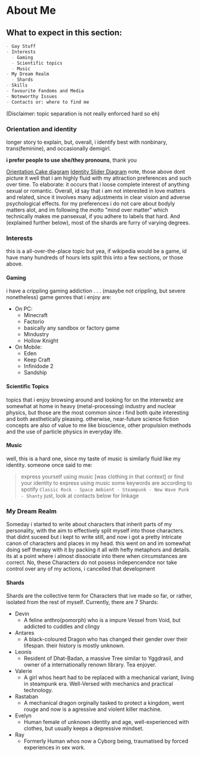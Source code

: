 # About Me
  

## What to expect in this section: 
```markdown
- Gay Stuff
- Interests
  - Gaming
  - Scientific topics
  - Music
- My Dream Realm
  - Shards
- Skills
- favourite Fandoms and Media
- Noteworthy Issues
- Contacts or: where to find me
```

(Disclaimer: topic separation is not really enforced hard so eh)
### Orientation and identity
longer story to explain, but, overall, i identify best with nonbinary, trans(feminine), and occasionally demigirl.

**i prefer people to use she/they pronouns**, thank you

[Orientation Cake diagram](https://cake.avris.it/rD3)
[Identity Slider Diagram](https://spectrum.avris.it/rVET)
note, those above dont picture it well that i am highly fluid with my attraction preferences and such over time.
To elaborate: it occurs that i loose complete interest of anything sexual or romantic.
Overall, id say that i am not interested in love matters and related, since it involves many adjustments in clear vision and adverse psychological effects.
for my preferences i do not care about bodyly matters alot, and im following the motto "mind over matter" which technically makes me pansexual, if you adhere to labels that hard.
And (explained further below), most of the shards are furry of varying degrees.

### Interests
this is a all-over-the-place topic but yea, if wikipedia would be a game, id have many hundreds of hours
lets split this into a few sections, or those above.

#### Gaming
i have a crippling gaming addiction . . .
(maaybe not crippling, but severe nonetheless) 
game genres that i enjoy are:
- On PC:
  - Minecraft
  - Factorio
  - basically any sandbox or factory game 
  - Mindustry
  - Hollow Knight
- On Mobile:
  - Eden
  - Keep Craft
  - Infinidode 2 
  - Sandship

#### Scientific Topics
topics that i enjoy browsing around and looking for on the interwebz are somewhat at home in heavy (metal-processing) industry and nuclear physics, but those are the most common since i find both quite interesting and both aesthetically pleasing.
otherwise, near-future science fiction concepts are also of value to me like bioscience, other propulsion methods and the use of particle physics in everyday life.

#### Music
well, this is a hard one, since my taste of music is similarly fluid like my identity. someone once said to me:
> express yourself using music [was clothing in that context] or find your identity to express using music
some keywords are according to spotify `Classic Rock - Space Ambient - Steampunk - New Wave Punk - Shanty`
just, look at contacts below for linkage

### My Dream Realm
Someday i started to write about characters that inherit parts of my personality, with the aim to effectively split myself into those characters. that didnt suceed but i kept to write still, and now i got a pretty intricate canon of characters and places in my head.
this went on and im somewhat doing self therapy with it by packing it all with hefty metaphors and details. its at a point where i almost dissociate into there when circumstances are correct.
No, these Characters do not posess indepencendce nor take control over any of my actions, i cancelled that development

#### Shards
Shards are the collective term for Characters that ive made so far, or rather, isolated from the rest of myself.
Currently, there are 7 Shards:
- Devin
  - A feline anthro(pomorph) who is a impure Vessel from Void, but addicted to cuddles and clingy
- Antares
  - A black-coloured Dragon who has changed their gender over their lifespan. their history is mostly unknown.
- Leonis
  - Resident of Dhat-Badan, a massive Tree similar to Yggdrasil, and owner of a internationally renown library. Tea enjoyer.
- Valerie
  - A girl whos heart had to be replaced with a mechanical variant, living in steampunk era. Well-Versed with mechanics and practical technology.
- Rastaban
  - A mechanical dragon orginally tasked to protect a kingdom, went rouge and now is a agressive and violent killer machine.
- Evelyn
  - Human female of unknown identity and age, well-experienced with clothes, but usually keeps a depressive mindset.
- Ray
  - Formerly Human whos now a Cyborg being, traumatised by forced experiences in sex work.
